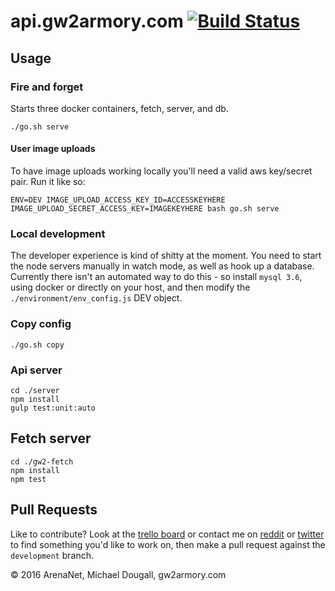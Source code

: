 # api.gw2armory.com [![Build Status](https://travis-ci.org/madou/armory-api.svg?branch=master)](https://travis-ci.org/madou/armory-api)

## Usage

### Fire and forget

Starts three docker containers, fetch, server, and db.

```
./go.sh serve
```

#### User image uploads

To have image uploads working locally you'll need a valid aws key/secret pair. Run it like so:

```
ENV=DEV IMAGE_UPLOAD_ACCESS_KEY_ID=ACCESSKEYHERE IMAGE_UPLOAD_SECRET_ACCESS_KEY=IMAGEKEYHERE bash go.sh serve
```

### Local development

The developer experience is kind of shitty at the moment. You need to start the node servers manually in watch mode, as well as hook up a database. Currently there isn't an automated way to do this - so install `mysql 3.6`, using docker or directly on your host, and then modify the `./environment/env_config.js` DEV object.

### Copy config

```
./go.sh copy
```

### Api server

```
cd ./server
npm install
gulp test:unit:auto
```

## Fetch server

```
cd ./gw2-fetch
npm install
npm test
```

## Pull Requests

Like to contribute? Look at the [trello board](https://trello.com/b/qGvDe622/gw2armory-com) or contact me on [reddit](https://www.reddit.com/r/gw2armory) or [twitter](https://twitter.com/itsmadou) to find something you'd like to work on, then make a pull request against the `development` branch.

© 2016 ArenaNet, Michael Dougall, gw2armory.com
